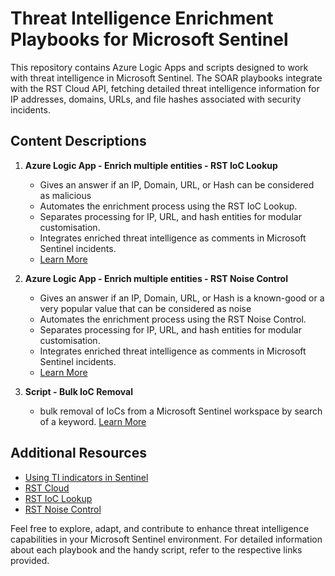 # Threat Intelligence Enrichment Playbooks for Microsoft Sentinel

This repository contains Azure Logic Apps and scripts designed to work with threat intelligence in Microsoft Sentinel. The SOAR playbooks integrate with the RST Cloud API, fetching detailed threat intelligence information for IP addresses, domains, URLs, and file hashes associated with security incidents.

## Content Descriptions

1. **Azure Logic App - Enrich multiple entities - RST IoC Lookup**

   - Gives an answer if an IP, Domain, URL, or Hash can be considered as malicious
   - Automates the enrichment process using the RST IoC Lookup.
   - Separates processing for IP, URL, and hash entities for modular customisation.
   - Integrates enriched threat intelligence as comments in Microsoft Sentinel incidents.
   - [Learn More](LogicApps/rst-ioc-lookup/README.md)

2. **Azure Logic App - Enrich multiple entities - RST Noise Control**

   - Gives an answer if an IP, Domain, URL, or Hash is a known-good or a very popular value that can be considered as noise
   - Automates the enrichment process using the RST Noise Control.
   - Separates processing for IP, URL, and hash entities for modular customisation.
   - Integrates enriched threat intelligence as comments in Microsoft Sentinel incidents.
   - [Learn More](LogicApps/rst-ioc-lookup/README.md)

3. **Script - Bulk IoC Removal**
   - bulk removal of IoCs from a Microsoft Sentinel workspace by search of a keyword.
     [Learn More](Scripts/bulk_ioc_removal/README.md)

## Additional Resources

- [Using TI indicators in Sentinel](https://learn.microsoft.com/en-us/azure/sentinel/use-threat-indicators-in-analytics-rules)
- [RST Cloud](https://www.rstcloud.com/)
- [RST IoC Lookup](https://www.rstcloud.com/rst-ioc-lookup/)
- [RST Noise Control](https://www.rstcloud.com/rst-noise-control/)

Feel free to explore, adapt, and contribute to enhance threat intelligence capabilities in your Microsoft Sentinel environment. For detailed information about each playbook and the handy script, refer to the respective links provided.
